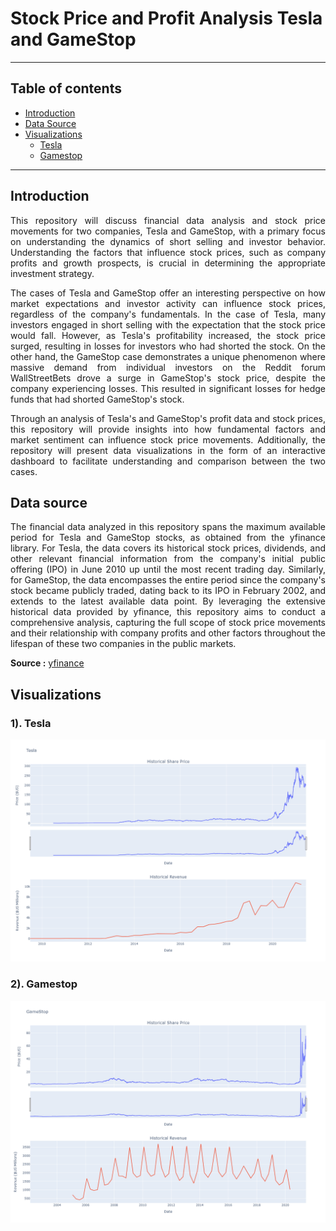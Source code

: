 # Stock Price and Profit Analysis Tesla and GameStop
----------------
## Table of contents

- [Introduction](#Introduction)
- [Data Source](#Data-source)
- [Visualizations](#Visualizations)
  - [Tesla](#1-tesla)
  - [Gamestop](#2-gamestop)

----------
## Introduction
<p align="justify">
This repository will discuss financial data analysis and stock price movements for two companies, Tesla and GameStop, with a primary focus on understanding the dynamics of short selling and investor behavior. Understanding the factors that influence stock prices, such as company profits and growth prospects, is crucial in determining the appropriate investment strategy.
</p>
<p align="justify">
The cases of Tesla and GameStop offer an interesting perspective on how market expectations and investor activity can influence stock prices, regardless of the company's fundamentals. In the case of Tesla, many investors engaged in short selling with the expectation that the stock price would fall. However, as Tesla's profitability increased, the stock price surged, resulting in losses for investors who had shorted the stock.
On the other hand, the GameStop case demonstrates a unique phenomenon where massive demand from individual investors on the Reddit forum WallStreetBets drove a surge in GameStop's stock price, despite the company experiencing losses. This resulted in significant losses for hedge funds that had shorted GameStop's stock.
</p>
<p align="justify">
Through an analysis of Tesla's and GameStop's profit data and stock prices, this repository will provide insights into how fundamental factors and market sentiment can influence stock price movements. Additionally, the repository will present data visualizations in the form of an interactive dashboard to facilitate understanding and comparison between the two cases.
</p>

## Data source
<p align="justify">
The financial data analyzed in this repository spans the maximum available period for Tesla and GameStop stocks, as obtained from the yfinance library. For Tesla, the data covers its historical stock prices, dividends, and other relevant financial information from the company's initial public offering (IPO) in June 2010 up until the most recent trading day. Similarly, for GameStop, the data encompasses the entire period since the company's stock became publicly traded, dating back to its IPO in February 2002, and extends to the latest available data point. By leveraging the extensive historical data provided by yfinance, this repository aims to conduct a comprehensive analysis, capturing the full scope of stock price movements and their relationship with company profits and other factors throughout the lifespan of these two companies in the public markets.
</p>

**Source :** [yfinance](https://pypi.org/project/yfinance/)

## Visualizations
<p align="justify">

</p>

### 1). Tesla

<p align="center">
    <img width="1000" src="https://github.com/AlvinOctaH/Stock-Price-and-Profit-Analysis/blob/main/assets/result_tesla.png" alt="TESLA">
</p>

### 2). Gamestop

<p align="center">
    <img width="1000" src="https://github.com/AlvinOctaH/Stock-Price-and-Profit-Analysis/blob/main/assets/result_gamestop.png" alt="TESLA">
</p>
